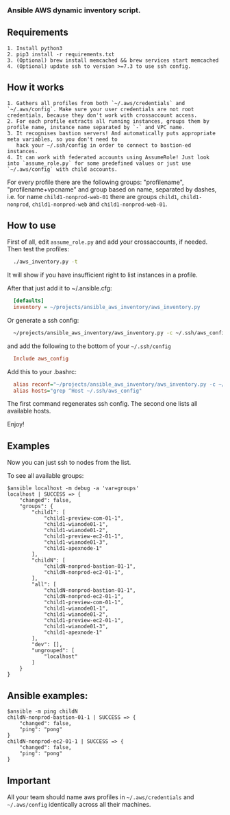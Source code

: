 ### Ansible AWS dynamic inventory script.

## Requirements

    1. Install python3
    2. pip3 install -r requirements.txt
    3. (Optional) brew install memcached && brew services start memcached
    4. (Optional) update ssh to version >=7.3 to use ssh config.

## How it works

    1. Gathers all profiles from both `~/.aws/credentials` and `~/.aws/config`. Make sure your user credentials are not root credentials, because they don't work with crossaccount access.
    2. For each profile extracts all running instances, groups them by profile name, instance name separated by `-` and VPC name.
    3. It recognises bastion servers! And automatically puts appropriate meta variables, so you don't need to
       hack your ~/.ssh/config in order to connect to bastion-ed instances.
    4. It can work with federated accounts using AssumeRole! Just look into `assume_role.py` for some predefined values or just use `~/.aws/config` with child accounts.

For every profile there are the following groups: "profilename", "profilename+vpcname" and group based on name, separated by dashes, i.e. for name `child1-nonprod-web-01` there are groups `child1`, `child1-nonprod`, `child1-nonprod-web` and `child1-nonprod-web-01`.


## How to use

First of all, edit `assume_role.py` and add your crossaccounts, if needed. Then test the profiles:
  ```sh
    ./aws_inventory.py -t
  ```

It will show if you have insufficient right to list instances in a profile.

After that just add it to ~/.ansible.cfg:
  ```Ini
    [defaults]
    inventory = ~/projects/ansible_aws_inventory/aws_inventory.py
  ```

Or generate a ssh config:
  ```sh
    ~/projects/ansible_aws_inventory/aws_inventory.py -c ~/.ssh/aws_config
  ```

and add the following to the bottom of your `~/.ssh/config`
  ```Ini
    Include aws_config
  ```

Add this to your .bashrc:
  ```Ini
    alias reconf="~/projects/ansible_aws_inventory/aws_inventory.py -c ~/.ssh/aws_config --clear"
    alias hosts="grep ^Host ~/.ssh/aws_config"
  ```

The first command regenerates ssh config. The second one lists all available hosts.

Enjoy!


## Examples

Now you can just ssh to nodes from the list.

To see all available groups:

    $ansible localhost -m debug -a 'var=groups'
    localhost | SUCCESS => {
        "changed": false,
        "groups": {
            "child1": [
                "child1-preview-com-01-1",
                "child1-wianode01-1",
                "child1-wianode01-2",
                "child1-preview-ec2-01-1",
                "child1-wianode01-3",
                "child1-apexnode-1"
            ],
            "childN": [
                "childN-nonprod-bastion-01-1",
                "childN-nonprod-ec2-01-1",
            ],
            "all": [
                "childN-nonprod-bastion-01-1",
                "childN-nonprod-ec2-01-1",
                "child1-preview-com-01-1",
                "child1-wianode01-1",
                "child1-wianode01-2",
                "child1-preview-ec2-01-1",
                "child1-wianode01-3",
                "child1-apexnode-1"
            ],
            "dev": [],
            "ungrouped": [
                "localhost"
            ]
        }
    }

## Ansible examples:

    $ansible -m ping childN
    childN-nonprod-bastion-01-1 | SUCCESS => {
        "changed": false,
        "ping": "pong"
    }
    childN-nonprod-ec2-01-1 | SUCCESS => {
        "changed": false,
        "ping": "pong"
    }

## Important

All your team should name aws profiles in `~/.aws/credentials` and `~/.aws/config` identically across all their machines.
